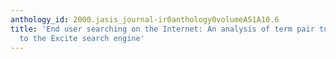 ```yaml
---
anthology_id: 2000.jasis_journal-ir0anthology0volumeA51A10.6
title: 'End user searching on the Internet: An analysis of term pair topics submitted
  to the Excite search engine'
---
```


